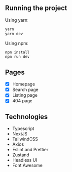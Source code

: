 ## Running the project

Using yarn:

```bash
yarn
yarn dev
```

Using npm:

```bash
npm install
npm run dev
```

## Pages

- [x] Homepage
- [x] Search page
- [x] Listing page
- [x] 404 page

## Technologies

- Typescript
- NextJS
- TailwindCSS
- Axios
- Eslint and Prettier
- Zustand
- Headless UI
- Font Awesome
